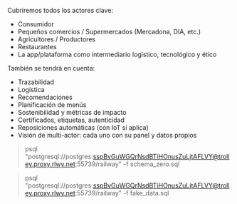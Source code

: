 Cubriremos todos los actores clave:
- Consumidor 
- Pequeños comercios / Supermercados (Mercadona, DIA, etc.)
- Agricultores / Productores 
- Restaurantes 
- La app/plataforma como intermediario logístico, tecnológico y ético

También se tendrá en cuenta:
- Trazabilidad 
- Logística 
- Recomendaciones 
- Planificación de menús 
- Sostenibilidad y métricas de impacto 
- Certificados, etiquetas, autenticidad 
- Reposiciones automáticas (con IoT si aplica)
- Visión de multi-actor: cada uno con su panel y datos propios


> psql "postgresql://postgres:sspBvGuWGQrNsdBTiHOnusZuLjtAFLVY@trolley.proxy.rlwy.net:55739/railway" -f schema_zero.sql

> psql "postgresql://postgres:sspBvGuWGQrNsdBTiHOnusZuLjtAFLVY@trolley.proxy.rlwy.net:55739/railway" -f fake_data.sql

